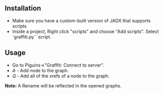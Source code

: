 ## Installation
* Make sure you have a custom-built version of JADX that supports scripts
* Inside a project, Right click "scripts" and choose "Add scripts". Select `graffiti.py`` script.

## Usage
* Go to Plguins->"Graffiti: Connect to server". 
* *A* - Add node to the graph. 
* *Q* - Add all of the xrefs of a node to the graph.

**Note:** A Rename will be reflected in the opened graphs.

